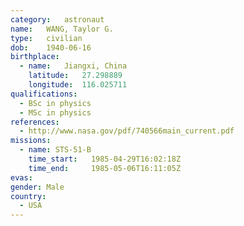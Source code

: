 ```yaml
---
category:	astronaut
name:	WANG, Taylor G.
type:	civilian
dob:	1940-06-16
birthplace:
  - name:	Jiangxi, China
    latitude:	27.298889
    longitude:	116.025711
qualifications:
  - BSc in physics
  - MSc in physics
references:
  - http://www.nasa.gov/pdf/740566main_current.pdf
missions:
  - name: STS-51-B
    time_start:   1985-04-29T16:02:18Z
    time_end:     1985-05-06T16:11:05Z
evas:
gender:	Male
country:
  - USA
---
```

